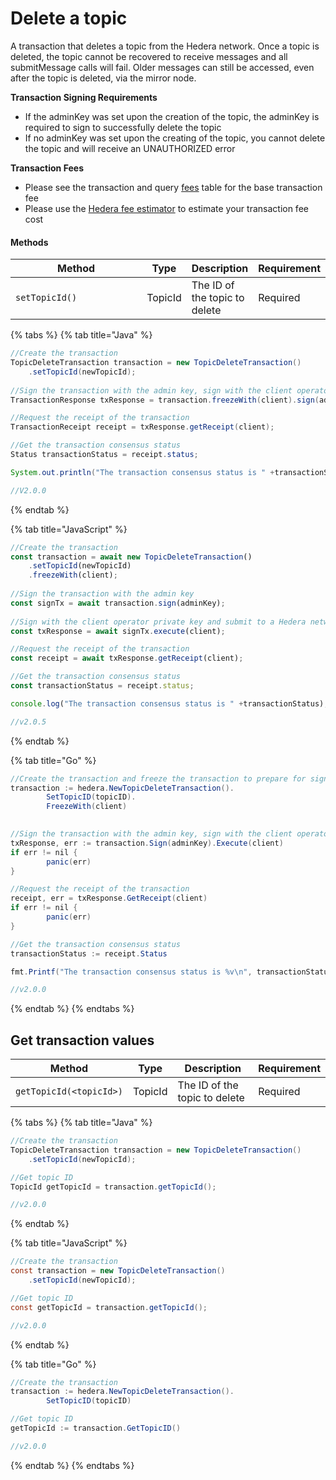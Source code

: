 # Delete a topic

A transaction that deletes a topic from the Hedera network. Once a topic is deleted, the topic cannot be recovered to receive messages and all submitMessage calls will fail. Older messages can still be accessed, even after the topic is deleted, via the mirror node.

**Transaction Signing Requirements**

- If the adminKey was set upon the creation of the topic, the adminKey is required to sign to successfully delete the topic
- If no adminKey was set upon the creating of the topic, you cannot delete the topic and will receive an UNAUTHORIZED error

**Transaction Fees**

- Please see the transaction and query [fees](../../../networks/mainnet/fees/#transaction-and-query-fees) table for the base transaction fee
- Please use the [Hedera fee estimator](https://hedera.com/fees) to estimate your transaction fee cost

#### Methods

<table><thead><tr><th width="264">Method</th><th>Type</th><th>Description</th><th>Requirement</th></tr></thead><tbody><tr><td><code>setTopicId(<topicId>)</code></td><td>TopicId</td><td>The ID of the topic to delete</td><td>Required</td></tr></tbody></table>

{% tabs %}
{% tab title="Java" %}

```java
//Create the transaction
TopicDeleteTransaction transaction = new TopicDeleteTransaction()
    .setTopicId(newTopicId);
        
//Sign the transaction with the admin key, sign with the client operator and submit the transaction to a Hedera network, get the transaction ID
TransactionResponse txResponse = transaction.freezeWith(client).sign(adminKey).execute(client);

//Request the receipt of the transaction
TransactionReceipt receipt = txResponse.getReceipt(client);

//Get the transaction consensus status
Status transactionStatus = receipt.status;

System.out.println("The transaction consensus status is " +transactionStatus);

//V2.0.0
```

{% endtab %}

{% tab title="JavaScript" %}

```javascript
//Create the transaction
const transaction = await new TopicDeleteTransaction()
    .setTopicId(newTopicId)
    .freezeWith(client);
        
//Sign the transaction with the admin key
const signTx = await transaction.sign(adminKey);
    
//Sign with the client operator private key and submit to a Hedera network
const txResponse = await signTx.execute(client);

//Request the receipt of the transaction
const receipt = await txResponse.getReceipt(client);

//Get the transaction consensus status
const transactionStatus = receipt.status;

console.log("The transaction consensus status is " +transactionStatus);

//v2.0.5
```

{% endtab %}

{% tab title="Go" %}

```java
//Create the transaction and freeze the transaction to prepare for signing
transaction := hedera.NewTopicDeleteTransaction().
		SetTopicID(topicID).
		FreezeWith(client)
		

//Sign the transaction with the admin key, sign with the client operator and submit the transaction to a Hedera network, get the transaction ID
txResponse, err := transaction.Sign(adminKey).Execute(client)
if err != nil {
		panic(err)
}

//Request the receipt of the transaction
receipt, err = txResponse.GetReceipt(client)
if err != nil {
		panic(err)
}

//Get the transaction consensus status
transactionStatus := receipt.Status

fmt.Printf("The transaction consensus status is %v\n", transactionStatus)

//v2.0.0
```

{% endtab %}
{% endtabs %}

## Get transaction values

| Method                  | Type    | Description                   | Requirement |
| ----------------------- | ------- | ----------------------------- | ----------- |
| `getTopicId(<topicId>)` | TopicId | The ID of the topic to delete | Required    |

{% tabs %}
{% tab title="Java" %}

```java
//Create the transaction
TopicDeleteTransaction transaction = new TopicDeleteTransaction()
    .setTopicId(newTopicId);

//Get topic ID
TopicId getTopicId = transaction.getTopicId(); 

//v2.0.0
```

{% endtab %}

{% tab title="JavaScript" %}

```java
//Create the transaction
const transaction = new TopicDeleteTransaction()
    .setTopicId(newTopicId);

//Get topic ID
const getTopicId = transaction.getTopicId();

//v2.0.0
```

{% endtab %}

{% tab title="Go" %}

```java
//Create the transaction
transaction := hedera.NewTopicDeleteTransaction().
		SetTopicID(topicID)

//Get topic ID
getTopicId := transaction.GetTopicID()

//v2.0.0
```

{% endtab %}
{% endtabs %}
